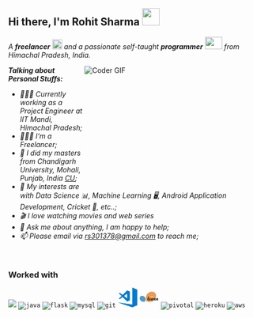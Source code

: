 ## Hi there, I'm Rohit Sharma <img src="https://raw.githubusercontent.com/TheDudeThatCode/TheDudeThatCode/master/Assets/Hi.gif" width=35 height=35>

<p>
  <em>
    A <b>freelancer</b> <img src="https://raw.githubusercontent.com/TheDudeThatCode/TheDudeThatCode/master/Assets/Medal.gif" width=20 height=20> and a passionate self-taught <b>programmer</b> <img src="https://raw.githubusercontent.com/TheDudeThatCode/TheDudeThatCode/master/Assets/Developer.gif" width=35 height=25> from Himachal Pradesh, India.
  </em>
 </p>

<img align="right" alt="Coder GIF" height=250 width=350 src="https://magiccopy.xyz/assets/images/hadder.gif" />

<em>
  
**Talking about Personal Stuffs:**

- 👨🏽‍💻 Currently working as a Project Engineer at IIT Mandi, Himachal Pradesh;
- 👨🏽‍💻 I’m a Freelancer;
- 💼 I did my masters from Chandigarh University, Mohali, Punjab, India [CU](https://www.cuchd.in/);
- 🤔 My interests are with Data Science 📊, Machine Learning 🖥️, Android Application Development, Cricket 🏏, etc..;
- 🎬 I love watching movies and web series <img src="https://www.pngfind.com/pngs/m/173-1737725_captain-americas-shield-hd-png-download.png" width=15 height=15>
- 💬 Ask me about anything, I am happy to help;
- 📫 Please email via rs301378@gmail.com to reach me;
<br/> 
</em>

### Worked with 

<code><img height="40" src="https://www.vectorlogo.zone/logos/python/python-ar21.svg"></code>
<code><img height="40" src="https://www.vectorlogo.zone/logos/java/java-horizontal.svg" title="java"></code>
<code><img height="40" src="https://www.vectorlogo.zone/logos/pocoo_flask/pocoo_flask-icon.svg" title="flask"></code>
<code><img height="40" src="https://devicons.github.io/devicon/devicon.git/icons/mysql/mysql-original-wordmark.svg" title="mysql"></code>
<code><img height="40" src="https://www.vectorlogo.zone/logos/git-scm/git-scm-icon.svg" title="git"></code>
<code><img height="40" src="https://raw.githubusercontent.com/github/explore/80688e429a7d4ef2fca1e82350fe8e3517d3494d/topics/visual-studio-code/visual-studio-code.png" title="vscode"></code>
<code><img height="40" src="https://raw.githubusercontent.com/github/explore/80688e429a7d4ef2fca1e82350fe8e3517d3494d/topics/scikit-learn/scikit-learn.png" title="sklearn"></code>
<code><img height="40" src="https://sites.google.com/a/pivotal.io/pivotal-logo/_/rsrc/1488788131829/home/Pivotal_WhiteOnTeal_RGB.png" title="pivotal"></code>
<code><img height="40" src="https://tiansss.github.io/img/heroku.png" title="heroku"></code>
<code><img height="40" src="https://a0.awsstatic.com/main/images/logos/aws_logo_smile_1200x630.png" title="aws"></code>
